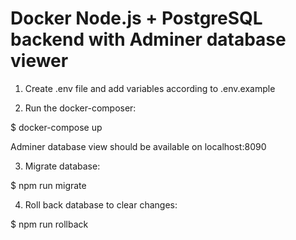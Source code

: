 # Docker Node.js + PostgreSQL backend with Adminer database viewer

1. Create .env file and add variables according to .env.example

2. Run the docker-composer:

$ docker-compose up

Adminer database view should be available on localhost:8090

3. Migrate database:

$ npm run migrate

4. Roll back database to clear changes:

$ npm run rollback
